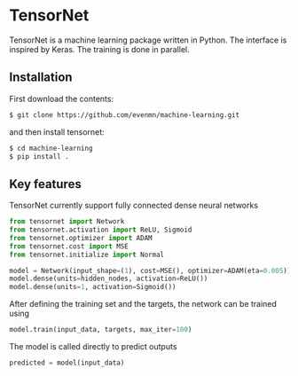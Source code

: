 # TensorNet
TensorNet is a machine learning package written in Python. The interface is inspired by Keras. The training is done in parallel.

## Installation
First download the contents:
``` bash
$ git clone https://github.com/evenmn/machine-learning.git
```
and then install tensornet:
``` bash
$ cd machine-learning
$ pip install .
```

## Key features
TensorNet currently support fully connected dense neural networks
``` python
from tensornet import Network
from tensornet.activation import ReLU, Sigmoid
from tensornet.optimizer import ADAM
from tensornet.cost import MSE
from tensornet.initialize import Normal

model = Network(input_shape=(1), cost=MSE(), optimizer=ADAM(eta=0.005)) 
model.dense(units=hidden_nodes, activation=ReLU())
model.dense(units=1, activation=Sigmoid())
```

After defining the training set and the targets, the network can be trained using
``` python
model.train(input_data, targets, max_iter=100)
```

The model is called directly to predict outputs
``` python
predicted = model(input_data)
```


